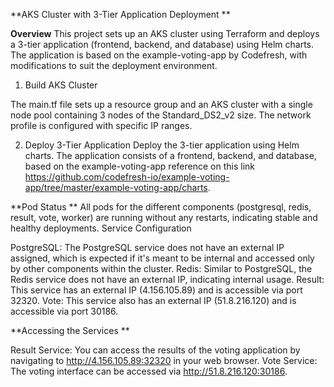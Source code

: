 **AKS Cluster with 3-Tier Application Deployment
**

**Overview**
This project sets up an AKS cluster using Terraform and deploys a 3-tier application (frontend, backend, and database) using Helm charts. The application is based on the example-voting-app by Codefresh, with modifications to suit the deployment environment.

1. Build AKS Cluster

The main.tf file sets up a resource group and an AKS cluster with a single node pool containing 3 nodes of the Standard_DS2_v2 size. The network profile is configured with specific IP ranges.

2. Deploy 3-Tier Application
Deploy the 3-tier application using Helm charts. The application consists of a frontend, backend, and database, based on the example-voting-app reference on this link https://github.com/codefresh-io/example-voting-app/tree/master/example-voting-app/charts.

**Pod Status
**
All pods for the different components (postgresql, redis, result, vote, worker) are running without any restarts, indicating stable and healthy deployments.
Service Configuration

PostgreSQL: The PostgreSQL service does not have an external IP assigned, which is expected if it's meant to be internal and accessed only by other components within the cluster.
Redis: Similar to PostgreSQL, the Redis service does not have an external IP, indicating internal usage.
Result: This service has an external IP (4.156.105.89) and is accessible via port 32320.
Vote: This service also has an external IP (51.8.216.120) and is accessible via port 30186.

**Accessing the Services
**

Result Service: You can access the results of the voting application by navigating to http://4.156.105.89:32320 in your web browser.
Vote Service: The voting interface can be accessed via http://51.8.216.120:30186.
